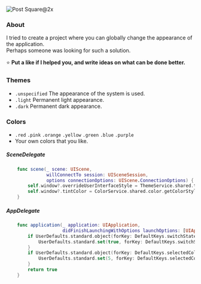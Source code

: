 ![Post Square@2x](https://user-images.githubusercontent.com/56303086/185668420-b549f752-190a-4b16-a502-8df4cb3d29be.png)

### About
I tried to create a project where you can globally change the appearance of the application.    
Perhaps someone was looking for such a solution.    
    
⭐️ **Put a like if I helped you, and write ideas on what can be done better.**    

### Themes
- `.unspecified` The appearance of the system is used.
- `.light` Permanent light appearance.
- `.dark` Permanent dark appearance.

### Colors
- `.red` `.pink` `.orange` `.yellow` `.green` `.blue` `.purple`
- Your own colors that you like.

##### SceneDelegate
```swift
    func scene(_ scene: UIScene, 
               willConnectTo session: UISceneSession,
               options connectionOptions: UIScene.ConnectionOptions) {
        self.window?.overrideUserInterfaceStyle = ThemeService.shared.theme.getUserInterfaceStyle()
        self.window?.tintColor = ColorService.shared.color.getColorStyle()
    }
```


##### AppDelegate
```swift
    func application(_ application: UIApplication, 
                     didFinishLaunchingWithOptions launchOptions: [UIApplication.LaunchOptionsKey: Any]?) -> Bool {
        if UserDefaults.standard.object(forKey: DefaultKeys.switchState) == nil {
            UserDefaults.standard.set(true, forKey: DefaultKeys.switchState)
        }
        if UserDefaults.standard.object(forKey: DefaultKeys.selectedColor) == nil {
            UserDefaults.standard.set(5, forKey: DefaultKeys.selectedColor)
        }
        return true
    }
```
